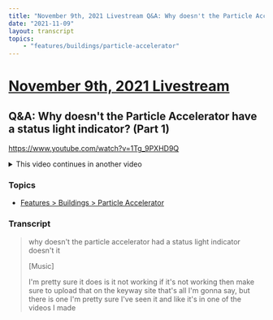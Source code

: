 ```yaml
---
title: "November 9th, 2021 Livestream Q&A: Why doesn't the Particle Accelerator have a status light indicator? (Part 1)"
date: "2021-11-09"
layout: transcript
topics:
    - "features/buildings/particle-accelerator"
---
```

# [November 9th, 2021 Livestream](../2021-11-09.md)
## Q&A: Why doesn't the Particle Accelerator have a status light indicator? (Part 1)
https://www.youtube.com/watch?v=1Tg_9PXHD9Q
<details>
<summary>This video continues in another video</summary>

* [November 9th, 2021 Livestream Q&A: Why doesn't the Particle Accelerator have a status light indicator? (Part 2)](./yt-UMztB6U1Bb0.md) [https://www.youtube.com/watch?v=UMztB6U1Bb0](https://www.youtube.com/watch?v=UMztB6U1Bb0)
</details>


### Topics
* [Features > Buildings > Particle Accelerator](../topics/features/buildings/particle-accelerator.md)

### Transcript

> why doesn't the particle accelerator had a status light indicator doesn't it
>
> [Music]
>
> I'm pretty sure it does is it not working if it's not working then make sure to upload that on the keyway site that's all I'm gonna say, but there is one I'm pretty sure I've seen it and like it's in one of the videos I made
